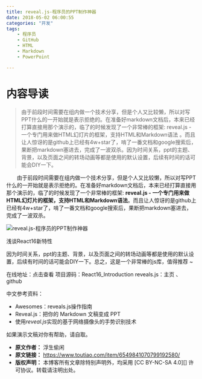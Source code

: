 ```yaml
---
title: reveal.js-程序员的PPT制作神器
date: 2018-05-02 06:00:55
categories: "开发"
tags:
	- 程序员
	- GitHub
	- HTML
	- Markdown
	- PowerPoint

---
```


# 内容导读 #

> 由于前段时间需要在组内做一个技术分享，但是个人又比较懒，所以对写PPT什么的一开始就是表示拒绝的。在准备好markdown文档后，本来已经打算直接用那个演示的，临了的时候发现了一个非常棒的框架: reveal.js - 一个专门用来做HTML幻灯片的框架，支持HTML和Markdown语法 。而且让人惊讶的是github上已经有4w+star了，啃了一番文档和google搜索后，果断把markdown塞进去，完成了一波双杀。因为时间关系，ppt的主题、背景，以及页面之间的转场动画等都是使用的默认设置，后续有时间的话可能会DIY一下。

  由于前段时间需要在组内做一个技术分享，但是个人又比较懒，所以对写PPT什么的一开始就是表示拒绝的。在准备好markdown文档后，本来已经打算直接用那个演示的，临了的时候发现了一个非常棒的框架: **reveal.js - 一个专门用来做HTML幻灯片的框架，支持HTML和Markdown语法**。而且让人惊讶的是github上已经有4w+star了，啃了一番文档和google搜索后，果断把markdown塞进去，完成了一波双杀。

![reveal.js-程序员的PPT制作神器][reveal.js-_PPT]

浅谈React16新特性

因为时间关系，ppt的主题、背景，以及页面之间的转场动画等都是使用的默认设置，后续有时间的话可能会DIY一下。总之，这是一个非常棒的js库，值得推荐 ~

在线地址：点击查看
项目源码：React16\_Introduction
reveals.js：主页 、github

中文参考资料：

 *  Awesomes：reveals.js操作指南
 *  Reveal.js：把你的 Markdown 文稿变成 PPT
 *  使用*reveal.js*实现的基于网络摄像头的手势识别技术

如果演示文稿对你有帮助，请自取。


[reveal.js-_PPT]: /pro/os/crawler/RVVN-MFRU-JIUB.gif
 *  **原文作者：** 浮生偷闲
 *  **原文链接：** https://www.toutiao.com/item/6549841070799192580/
 *  **版权声明：** 本博客所有文章除特别声明外，均采用 [CC BY-NC-SA 4.0][] 许可协议。转载请注明出处。